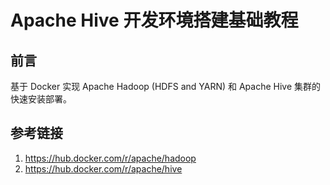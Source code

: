 # Apache Hive 开发环境搭建基础教程


## 前言

基于 Docker 实现 Apache Hadoop (HDFS and YARN) 和 Apache Hive 集群的快速安装部署。

## 参考链接
1. https://hub.docker.com/r/apache/hadoop
2. https://hub.docker.com/r/apache/hive
